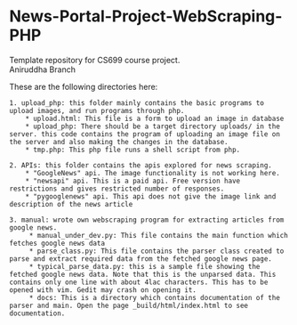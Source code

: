 # News-Portal-Project-WebScraping-PHP
Template repository for CS699 course project.  
Aniruddha Branch

These are the following directories here:  
  
	1. upload_php: this folder mainly contains the basic programs to upload images, and run programs through php.
		* upload.html: This file is a form to upload an image in database
		* upload_php: There should be a target directory uploads/ in the server. this code contains the program of uploading an image file on the server and also making the changes in the database.
		* tmp.php: This php file runs a shell script from php.
	
	2. APIs: this folder contains the apis explored for news scraping.
		* "GoogleNews" api. The image functionality is not working here.
		* "newsapi" api. This is a paid api. Free version have restrictions and gives restricted number of responses.
		* "pygooglenews" api. This api does not give the image link and description of the news article
		
	3. manual: wrote own webscraping program for extracting articles from google news.
		 * manual_under_dev.py: This file contains the main function which fetches google news data
		 * parse_class.py: This file contains the parser class created to parse and extract required data from the fetched google news page.
		 * typical_parse_data.py: this is a sample file showing the fetched google news data. Note that this is the unparsed data. This contains only one line with about 4lac characters. This has to be opened with vim. Gedit may crash on opening it.
		 * docs: This is a directory which contains documentation of the parser and main. Open the page _build/html/index.html to see documentation.
